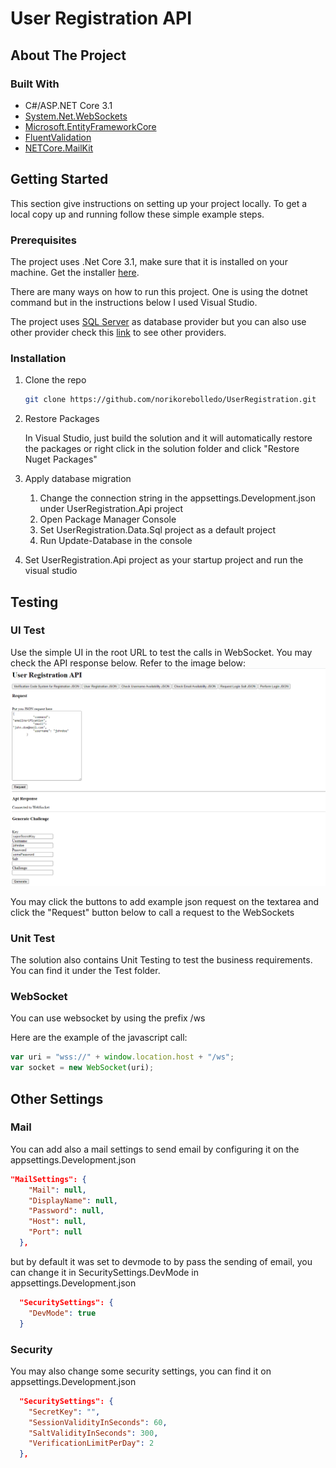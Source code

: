 

# User Registration API


## About The Project




### Built With
* C#/ASP.NET Core 3.1
* [System.Net.WebSockets](https://www.nuget.org/packages/System.Net.WebSockets/4.3.0)
* [Microsoft.EntityFrameworkCore](https://www.nuget.org/packages/Microsoft.EntityFrameworkCore/5.0.0)
* [FluentValidation](https://www.nuget.org/packages/FluentValidation/8.6.1)
* [NETCore.MailKit](https://www.nuget.org/packages/NETCore.MailKit/2.0.3)



<!-- GETTING STARTED -->
## Getting Started

This section give instructions on setting up your project locally.
To get a local copy up and running follow these simple example steps.

### Prerequisites

The project uses .Net Core 3.1, make sure that it is installed on your machine. Get the installer [here](https://dotnet.microsoft.com/download/dotnet-core/3.1).

There are many ways on how to run this project. One is using the dotnet command but in the instructions below I used Visual Studio.

The project uses [SQL Server](https://www.nuget.org/packages/Microsoft.EntityFrameworkCore.SqlServer/5.0.0) as database provider but you can also use other provider check this [link](https://docs.microsoft.com/en-us/ef/core/providers/?tabs=dotnet-core-cli) to see other providers.

### Installation
1. Clone the repo
   ```sh
   git clone https://github.com/norikorebolledo/UserRegistration.git
   ```
2. Restore Packages

    In Visual Studio, just build the solution and it will automatically restore the packages or right click in the solution folder and click "Restore Nuget Packages" 
3. Apply database migration
 
    1. Change the connection string in the appsettings.Development.json under UserRegistration.Api project
    2. Open Package Manager Console
    3. Set UserRegistration.Data.Sql project as a default project
    4. Run Update-Database in the console
   
5. Set UserRegistration.Api project as your startup project and run the visual studio


## Testing

### UI Test
Use the simple UI in the root URL to test the calls in WebSocket. You may check the API response below. Refer to the image below:
![Uitesting](Screenshots/uitesting.png)

You may click the buttons to add example json request on the textarea and click the "Request" button below to call a request to the WebSockets

### Unit Test
The solution also contains Unit Testing to test the business requirements. You can find it under the Test folder.


### WebSocket
You can use websocket by using the prefix /ws

Here are the example of the javascript call:

```javascript
var uri = "wss://" + window.location.host + "/ws";
var socket = new WebSocket(uri);

```

## Other Settings
### Mail
You can add also a mail settings to send email by configuring it on the appsettings.Development.json
``` json  
"MailSettings": {
    "Mail": null,
    "DisplayName": null,
    "Password": null,
    "Host": null,
    "Port": null
  },
```

but by default it was set to devmode to by pass the sending of email, you can change it in SecuritySettings.DevMode in appsettings.Development.json

``` json
  "SecuritySettings": {
    "DevMode": true
  }

```

### Security
You may also change some security settings, you can find it on appsettings.Development.json
``` json
  "SecuritySettings": {
    "SecretKey": "",
    "SessionValidityInSeconds": 60,
    "SaltValidityInSeconds": 300,
    "VerificationLimitPerDay": 2
  },

```











